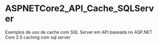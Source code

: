 # ASPNETCore2_API_Cache_SQLServer
 Exemplos de uso de cache com SQL Server em API baseada no ASP.NET Core 2.0 
caching com sql server




